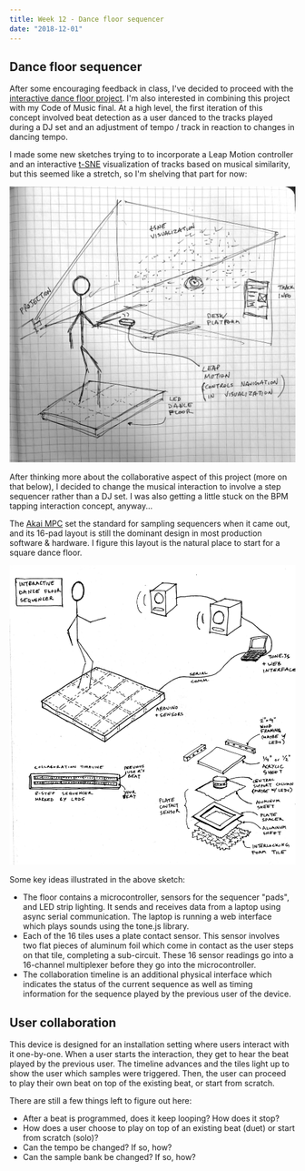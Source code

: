 ```yaml
---
title: Week 12 - Dance floor sequencer
date: "2018-12-01"
---
```


## Dance floor sequencer

After some encouraging feedback in class, I've decided to proceed with the [interactive dance floor project](./week-11-final-dance-floor). I'm also interested in combining this project with my Code of Music final. At a high level, the first iteration of this concept involved beat detection as a user danced to the tracks played during a DJ set and an adjustment of tempo / track in reaction to changes in dancing tempo.

I made some new sketches trying to to incorporate a Leap Motion controller and an interactive [t-SNE](https://lvdmaaten.github.io/tsne/) visualization of tracks based on musical similarity, but this seemed like a stretch, so I'm shelving that part for now:

![dance-floor-5](final-project-images/dance-floor-5.jpg)

After thinking more about the collaborative aspect of this project (more on that below), I decided to change the musical interaction to involve a step sequencer rather than a DJ set. I was also getting a little stuck on the BPM tapping interaction concept, anyway...

The [Akai MPC](https://en.wikipedia.org/wiki/Akai_MPC) set the standard for sampling sequencers when it came out, and its 16-pad layout is still the dominant design in most production software & hardware. I figure this layout is the natural place to start for a square dance floor.

![dance-floor-6](final-project-images/dance-floor-6.jpg)

Some key ideas illustrated in the above sketch:

- The floor contains a microcontroller, sensors for the sequencer "pads", and LED strip lighting. It sends and receives data from a laptop using async serial communication. The laptop is running a web interface which plays sounds using the tone.js library.
- Each of the 16 tiles uses a plate contact sensor. This sensor involves two flat pieces of aluminum foil which come in contact as the user steps on that tile, completing a sub-circuit. These 16 sensor readings go into a 16-channel multiplexer before they go into the microcontroller.
- The collaboration timeline is an additional physical interface which indicates the status of the current sequence as well as timing information for the sequence played by the previous user of the device.

## User collaboration

This device is designed for an installation setting where users interact with it one-by-one. When a user starts the interaction, they get to hear the beat played by the previous user. The timeline advances and the tiles light up to show the user which samples were triggered. Then, the user can proceed to play their own beat on top of the existing beat, or start from scratch.

There are still a few things left to figure out here:

- After a beat is programmed, does it keep looping? How does it stop?
- How does a user choose to play on top of an existing beat (duet) or start from scratch (solo)?
- Can the tempo be changed? If so, how?
- Can the sample bank be changed? If so, how?
